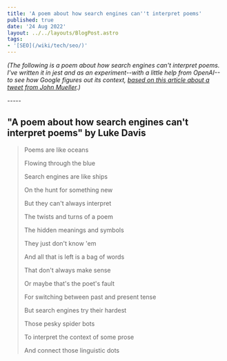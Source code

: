 ```yaml
---
title: 'A poem about how search engines can''t interpret poems'
published: true
date: '24 Aug 2022'
layout: ../../layouts/BlogPost.astro
tags:
- '[SEO](/wiki/tech/seo/)'
---
```


_(The following is a poem about how search engines can't interpret poems. I've written it in jest and as an experiment--with a little help from OpenAI--to see how Google figures out its context, [based on this article about a tweet from John Mueller](https://www.seroundtable.com/google-search-cannot-interpret-poems-33968.html).)_

<p>-----</p>

## "A poem about how search engines can't interpret poems" by Luke Davis

> Poems are like oceans
>
> Flowing through the blue
>
> Search engines are like ships
>
> On the hunt for something new
>
> But they can't always interpret
>
> The twists and turns of a poem
>
> The hidden meanings and symbols
>
> They just don't know 'em
>
> And all that is left is a bag of words
>
> That don't always make sense
>
> Or maybe that's the poet's fault
>
> For switching between past and present tense
>
> But search engines try their hardest
>
> Those pesky spider bots
>
> To interpret the context of some prose
>
> And connect those linguistic dots

